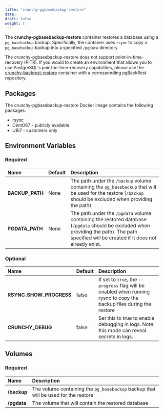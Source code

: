```yaml
---
title: "crunchy-pgbasebackup-restore"
date:
draft: false
weight: 1
---
```


The **crunchy-pgbasebackup-restore** container restores a database using a `pg_basebackup` backup.  Specifically, the container
uses `rsync` to copy a `pg_basebackup` backup into a specified `/pgdata` directory.

The crunchy-pgbasebackup-restore does not support point-in-time-recovery (PITR). If you would to create an environment that allows you to use PostgreSQL's point-in-time-recovery capabilities, please use the [crunchy-backrest-restore](crunchy-backrest-restore.md) container with a corresponding pgBackRest repository.

## Packages

The crunchy-pgbasebackup-restore Docker image contains the following packages:

* rsync
* CentOS7 - publicly available
* UBI7 - customers only

## Environment Variables

### Required
**Name**|**Default**|**Description**
:-----|:-----|:-----
**BACKUP_PATH**|None|The path under the `/backup` volume containing the `pg_basebackup` that will be used for the restore (`/backup` should be excluded when providing the path)
**PGDATA_PATH**|None|The path under the `/pgdata` volume containing the restored database (`/pgdata` should be excluded when providing the path).  The path specified will be created if it does not already exist.

### Optional
**Name**|**Default**|**Description**
:-----|:-----|:-----
**RSYNC_SHOW_PROGRESS**|false|If set to `true`, the `--progress` flag will be enabled when running rysnc to copy the backup files during the restore
**CRUNCHY_DEBUG**|false|Set this to true to enable debugging in logs. Note: this mode can reveal secrets in logs.

## Volumes

### Required
**Name**|**Description**
:-----|:-----
**/backup**|The volume containing the `pg_basebackup` backup that will be used for the restore
**/pgdata**|The volume that will contain the restored database
